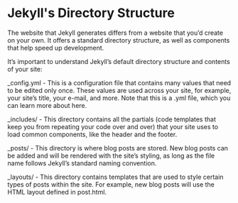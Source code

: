# Jekyll's Directory Structure

The website that Jekyll generates differs from a website that you’d create on your own. It offers a standard directory structure, as well as components that help speed up development.

It’s important to understand Jekyll’s default directory structure and contents of your site:

_config.yml - This is a configuration file that contains many values that need to be edited only once. These values are used across your site, for example, your site’s title, your e-mail, and more. Note that this is a .yml file, which you can learn more about here.

_includes/ - This directory contains all the partials (code templates that keep you from repeating your code over and over) that your site uses to load common components, like the header and the footer.

_posts/ - This directory is where blog posts are stored. New blog posts can be added and will be rendered with the site’s styling, as long as the file name follows Jekyll’s standard naming convention.

_layouts/ - This directory contains templates that are used to style certain types of posts within the site. For example, new blog posts will use the HTML layout defined in post.html.
